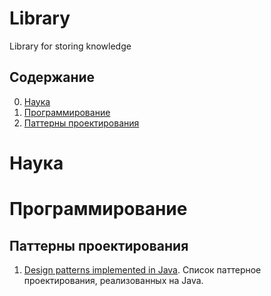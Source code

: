 # Library
Library for storing knowledge
## Содержание
0. [Наука](#Наука)
1. [Программирование](#Программирование)
  1. [Паттерны проектирования](#Паттерны-проектирования)
  
# Наука
# Программирование
## Паттерны проектирования
1. [Design patterns implemented in Java](https://github.com/iluwatar/java-design-patterns). Список паттерное проектирования, реализованных на Java.
